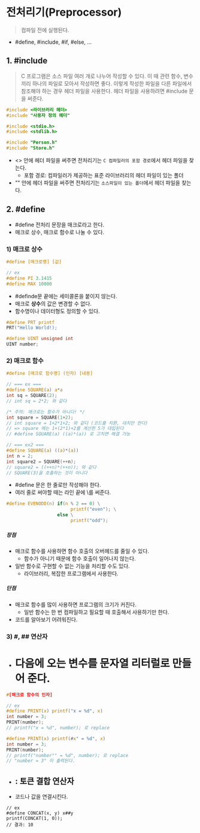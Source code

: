 ﻿# 전처리기(Preprocessor)
> 컴파일 전에 실행된다.

- #define, #include, #if, #else, ...

## 1. #include
> C 프로그램은 소스 파일 여러 개로 나누어 작성할 수 있다.
> 이 때 관련 함수, 변수끼리 하나의 파일로 모아서 작성하면 좋다.
> 이렇게 작성한 파일을 다른 파일에서 참조해야 하는 경우 헤더 파일을 사용한다.
> 헤더 파일을 사용하려면 #include 문을 써준다.

```c
#include <라이브러리 헤더>
#include "사용자 정의 헤더"
```

```c
#include <stdio.h>
#include <stdlib.h>

#include "Person.h"
#include "Store.h"
```
- <> 안에 헤더 파일을 써주면 전처리기는 `C 컴파일러의 포함 경로`에서 헤더 파일을 찾는다.
	- 포함 경로: 컴파일러가 제공하는 표준 라이브러리의 헤더 파일이 있는 폴더
- "" 안에 헤더 파일을 써주면 전처리기는 `소스파일이 있는 폴더`에서 헤더 파일을 찾는다.



## 2. #define
- #define 전처리 문장을 매크로라고 한다.
- 매크로 상수, 매크로 함수로 나눌 수 있다.

### 1) 매크로 상수
```c
#define [매크로명] [값]
```

```c
// ex
#define PI 3.1415
#define MAX 10000
```

- #definde문 끝에는 세미콜론을 붙이지 않는다.
- 매크로 **상수**의 값은 변경할 수 없다. 
- 함수명이나 데이터형도 정의할 수 있다.
```c
#define PRT printf
PRT("Hello World!);

#define UINT unsigned int
UINT number;
```

### 2) 매크로 함수
```c
#define [매크로 함수명] (인자) [내용]
```

```c
// === ex ===
#define SQUARE(a) a*a
int sq = SQUARE(2);
// int sq = 2*2; 와 같다

/* 주의: 매크로는 함수가 아니다! */
int square = SQUARE(1+2);
// int square = 1+2*1+2; 와 같다 (코드를 치환, 대치만 한다)
// => square 에는 1+(2*1)+2를 계산한 5가 대입된다
// #define SQUARE(a) ((a)*(a)) 로 고치면 해결 가능

// === ex2 ===
#define SQUARE(a) ((a)*(a))
int n = 2;
int square2 = SQUARE(++n);
// square2 = ((++n)*(++n)); 와 같다
// SQUARE(3)을 호출하는 것이 아니다
```

- #define 문은 한 줄로만 작성해야 한다.
- 여러 줄로 써야할 때는 라인 끝에 \를 써준다.
```c
#define EVENODD(n) if(n % 2 == 0) \
						printf("even"); \
				   else \
					    printf("odd");
```

##### 장점
- 매크로 함수를 사용하면 함수 호출의 오버헤드를 줄일 수 있다.
	- 함수가 아니기 때문에 함수 호출이 일어나지 않는다.
- 일반 함수로 구현할 수 없는 기능을 처리할 수도 있다.
	- 라이브러리, 복잡한 프로그램에서 사용한다.

##### 단점
- 매크로 함수를 많이 사용하면 프로그램의 크기가 커진다.
	- 일반 함수는 한 번 컴파일하고 필요할 때 호출해서 사용하기만 한다.
- 코드를 알아보기 어려워진다.

### 3) #, ## 연산자
- # 다음에 오는 변수를 문자열 리터럴로 만들어 준다.
```c
#[매크로 함수의 인자]
```
```c
// ex
#define PRINT(x) printf("x = %d", x)
int number = 3;
PRINT(number);
// printf("x = %d", number); 로 replace

#define PRINT(x) printf(#x" = %d", x)
int number = 3;
PRINT(number);
// printf("number"" = %d", number); 로 replace
// "number = 3" 이 출력된다.
```

- ## : 토큰 결합 연산자
- 코드나 값을 연결시킨다.
```
// ex
#define CONCAT(x, y) x##y
printf(CONCAT(1, 0));
// 결과: 10
```